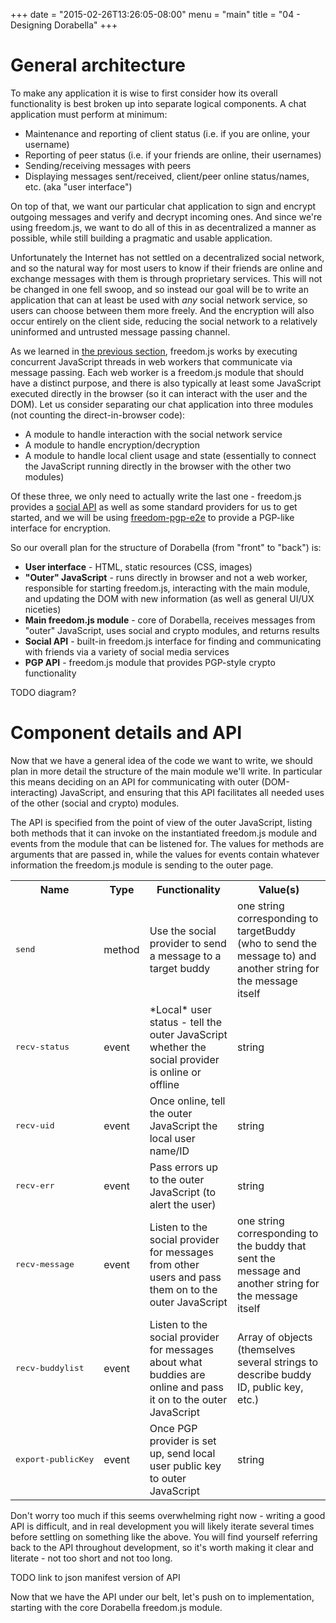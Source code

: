 +++
date = "2015-02-26T13:26:05-08:00"
menu = "main"
title = "04 - Designing Dorabella"
+++

# General architecture
To make any application it is wise to first consider how its overall
functionality is best broken up into separate logical components. A chat
application must perform at minimum:

- Maintenance and reporting of client status (i.e. if you are online, your
username)
- Reporting of peer status (i.e. if your friends are online, their usernames)
- Sending/receiving messages with peers
- Displaying messages sent/received, client/peer online status/names, etc. (aka
"user interface")

On top of that, we want our particular chat application to sign and encrypt
outgoing messages and verify and decrypt incoming ones. And since we're using
freedom.js, we want to do all of this in as decentralized a manner as possible,
while still building a pragmatic and usable application.

Unfortunately the Internet has not settled on a decentralized social network,
and so the natural way for most users to know if their friends are online and
exchange messages with them is through proprietary services. This will not be
changed in one fell swoop, and so instead our goal will be to write an
application that can at least be used with *any* social network service, so
users can choose between them more freely. And the encryption will also occur
entirely on the client side, reducing the social network to a relatively
uninformed and untrusted message passing channel.

As we learned in [the previous section](../03howfreedomworks), freedom.js works
by executing concurrent JavaScript threads in web workers that communicate via
message passing. Each web worker is a freedom.js module that should have a
distinct purpose, and there is also typically at least some JavaScript executed
directly in the browser (so it can interact with the user and the DOM). Let us
consider separating our chat application into three modules (not counting the
direct-in-browser code):

- A module to handle interaction with the social network service
- A module to handle encryption/decryption
- A module to handle local client usage and state (essentially to connect the
JavaScript running directly in the browser with the other two modules)

Of these three, we only need to actually write the last one - freedom.js
provides a
[social API](https://github.com/freedomjs/freedom/blob/master/interface/social.json)
as well as some standard providers for us to get started, and we will be using
[freedom-pgp-e2e](https://github.com/freedomjs/freedom-pgp-e2e) to provide
a PGP-like interface for encryption.

So our overall plan for the structure of Dorabella (from "front" to "back") is:

- **User interface** - HTML, static resources (CSS, images)
- **"Outer" JavaScript** - runs directly in browser and not a web worker,
responsible for starting freedom.js, interacting with the main module, and
updating the DOM with new information (as well as general UI/UX niceties)
- **Main freedom.js module** - core of Dorabella, receives messages from
"outer" JavaScript, uses social and crypto modules, and returns results
- **Social API** - built-in freedom.js interface for finding and communicating
with friends via a variety of social media services
- **PGP API** - freedom.js module that provides PGP-style crypto functionality

TODO diagram?

# Component details and API

Now that we have a general idea of the code we want to write, we should plan in
more detail the structure of the main module we'll write. In particular this
means deciding on an API for communicating with outer (DOM-interacting)
JavaScript, and ensuring that this API facilitates all needed uses of the other
(social and crypto) modules.

The API is specified from the point of view of the outer JavaScript, listing
both methods that it can invoke on the instantiated freedom.js module and
events from the module that can be listened for. The values for methods are
arguments that are passed in, while the values for events contain whatever
information the freedom.js module is sending to the outer page.

<table>
  <tr>
    <th>Name</th>
    <th>Type</th>
    <th>Functionality</th>
    <th>Value(s)</th>
  </tr>
  <tr>
    <td><pre>send</pre></td>
    <td>method</td>
    <td>Use the social provider to send a message to a target buddy</td>
    <td>one string corresponding to targetBuddy (who to send the message to)
        and another string for the message itself</td>
  </tr>
  <tr>
    <td><pre>recv-status</pre></td>
    <td>event</td>
    <td>*Local* user status - tell the outer JavaScript whether the social
        provider is online or offline</td>
    <td>string</td>
  </tr>
  <tr>
    <td><pre>recv-uid</pre></td>
    <td>event</td>
    <td>Once online, tell the outer JavaScript the local user name/ID</td>
    <td>string</td>
  </tr>
  <tr>
    <td><pre>recv-err</pre></td>
    <td>event</td>
    <td>Pass errors up to the outer JavaScript (to alert the user)</td>
    <td>string</td>
  </tr>
  <tr>
    <td><pre>recv-message</pre></td>
    <td>event</td>
    <td>Listen to the social provider for messages from other users and pass
        them on to the outer JavaScript</td>
    <td>one string corresponding to the buddy that sent the message and another
        string for the message itself</td>
  </tr>
  <tr>
    <td><pre>recv-buddylist</pre></td>
    <td>event</td>
    <td>Listen to the social provider for messages about what buddies are
        online and pass it on to the outer JavaScript</td>
    <td>Array of objects (themselves several strings to describe buddy ID,
        public key, etc.)</td>
  </tr>
  <tr>
    <td><pre>export-publicKey</pre></td>
    <td>event</td>
    <td>Once PGP provider is set up, send local user public key to outer
        JavaScript</td>
    <td>string</td>
  </tr>
</table>

Don't worry too much if this seems overwhelming right now - writing a good API
is difficult, and in real development you will likely iterate several times
before settling on something like the above. You will find yourself referring
back to the API throughout development, so it's worth making it clear and
literate - not too short and not too long.

TODO link to json manifest version of API

Now that we have the API under our belt, let's push on to implementation,
starting with the core Dorabella freedom.js module.